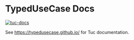 TypedUseCase Docs
=================

[![tuc-docs](https://img.shields.io/badge/documentation-tuc-orange.svg)](https://typedusecase.github.io/)

See https://typedusecase.github.io/ for Tuc documentation.
